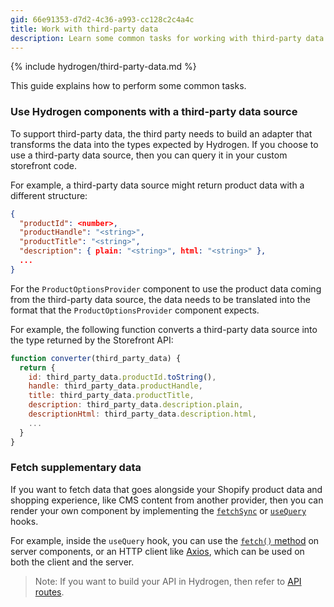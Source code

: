 ```yaml
---
gid: 66e91353-d7d2-4c36-a993-cc128c2c4a4c
title: Work with third-party data
description: Learn some common tasks for working with third-party data sources in your Hydrogen storefront.
---
```


{% include hydrogen/third-party-data.md %}

This guide explains how to perform some common tasks.

### Use Hydrogen components with a third-party data source

To support third-party data, the third party needs to build an adapter that transforms the data into the types expected by Hydrogen. If you choose to use a third-party data source, then you can query it in your custom storefront code.

For example, a third-party data source might return product data with a different structure:

```json
{
  "productId": <number>,
  "productHandle": "<string>",
  "productTitle": "<string>",
  "description": { plain: "<string>", html: "<string>" },
  ...
}
```

For the `ProductOptionsProvider` component to use the product data coming from the third-party data source, the data needs to be translated into the format that the `ProductOptionsProvider` component expects.

For example, the following function converts a third-party data source into the type returned by the Storefront API:

```jsx
function converter(third_party_data) {
  return {
    id: third_party_data.productId.toString(),
    handle: third_party_data.productHandle,
    title: third_party_data.productTitle,
    description: third_party_data.description.plain,
    descriptionHtml: third_party_data.description.html,
    ...
  }
}
```

### Fetch supplementary data

If you want to fetch data that goes alongside your Shopify product data and shopping experience, like CMS content from another provider, then you can render your own component by implementing the [`fetchSync`](/api/hydrogen/hooks/global/fetchsync) or [`useQuery`](/api/hydrogen/hooks/global/usequery) hooks.

For example, inside the `useQuery` hook, you can use the [`fetch()` method](https://developer.mozilla.org/en-US/docs/Web/API/fetch) on server components, or an HTTP client like [Axios](https://axios-http.com/), which can be used on both the client and the server.

> Note:
> If you want to build your API in Hydrogen, then refer to [API routes](/custom-storefronts/hydrogen/routing#api-routes).

